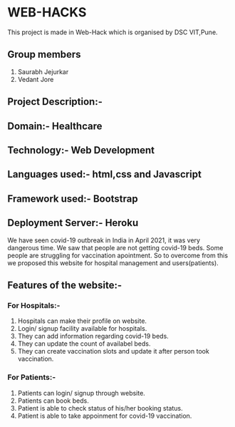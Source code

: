# WEB-HACKS
This project is made in Web-Hack which is organised by DSC VIT,Pune.

## Group members
1. Saurabh Jejurkar
2. Vedant Jore

## Project Description:-
## Domain:- Healthcare
## Technology:- Web Development
## Languages used:- html,css and Javascript
## Framework used:- Bootstrap
## Deployment Server:- Heroku
We have seen covid-19 outbreak in India in April 2021, it was very dangerous time. We saw that people are not getting covid-19 beds. Some people are struggling for vaccination apointment. So to overcome from this we proposed this website for hospital management and users(patients).

## Features of the website:-
### For Hospitals:-
1. Hospitals can make their profile on website.
2. Login/ signup facility available for hospitals.
3. They can add information regarding covid-19 beds.
4. They can update the count of availabel beds.
5. They can create vaccination slots and update it after person took vaccination.

### For Patients:-
1. Patients can login/ signup through website.
2. Patients can book beds.
3. Patient is able to check status of his/her booking status.
4. Patient is able to take appoinment for covid-19 vaccination.

